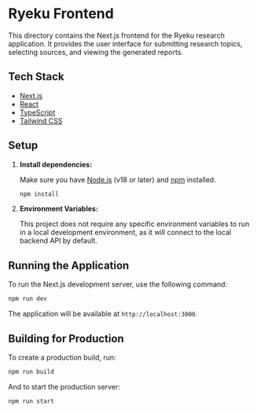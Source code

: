 # Ryeku Frontend

This directory contains the Next.js frontend for the Ryeku research application. It provides the user interface for submitting research topics, selecting sources, and viewing the generated reports.

## Tech Stack

- [Next.js](https://nextjs.org/)
- [React](https://reactjs.org/)
- [TypeScript](https://www.typescriptlang.org/)
- [Tailwind CSS](https://tailwindcss.com/)

## Setup

1.  **Install dependencies:**

    Make sure you have [Node.js](https://nodejs.org/) (v18 or later) and [npm](https://www.npmjs.com/) installed.

    ```bash
    npm install
    ```

2.  **Environment Variables:**

    This project does not require any specific environment variables to run in a local development environment, as it will connect to the local backend API by default.

## Running the Application

To run the Next.js development server, use the following command:

```bash
npm run dev
```

The application will be available at `http://localhost:3000`.

## Building for Production

To create a production build, run:

```bash
npm run build
```

And to start the production server:

```bash
npm run start
``` 